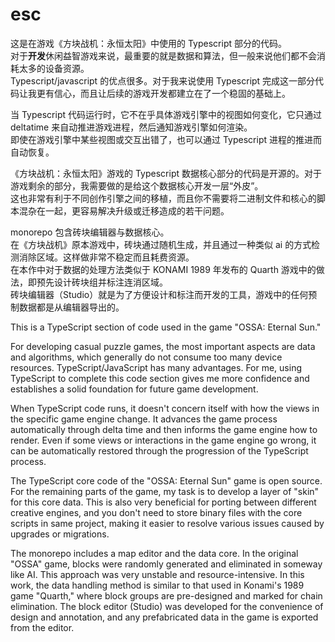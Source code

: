 # esc

这是在游戏《方块战机：永恒太阳》中使用的 Typescript 部分的代码。  
对于**开发**休闲益智游戏来说，最重要的就是数据和算法，但一般来说他们都不会消耗太多的设备资源。  
Typescript/javascript 的优点很多。对于我来说使用 Typescript 完成这一部分代码让我更有信心，而且让后续的游戏开发都建立在了一个稳固的基础上。  

当 Typescript 代码运行时，它不在乎具体游戏引擎中的视图如何变化，它只通过 deltatime 来自动推进游戏进程，然后通知游戏引擎如何渲染。  
即使在游戏引擎中某些视图或交互出错了，也可以通过 Typescript 进程的推进而自动恢复。

《方块战机：永恒太阳》游戏的 Typescript 数据核心部分的代码是开源的。对于游戏剩余的部分，我需要做的是给这个数据核心开发一层“外皮”。  
这也非常有利于不同创作引擎之间的移植，而且你不需要将二进制文件和核心的脚本混杂在一起，更容易解决升级或迁移造成的若干问题。

monorepo 包含砖块编辑器与数据核心。  
在《方块战机》原本游戏中，砖块通过随机生成，并且通过一种类似 ai 的方式检测消除区域。这样做非常不稳定而且耗费资源。  
在本作中对于数据的处理方法类似于 KONAMI 1989 年发布的 Quarth 游戏中的做法，即预先设计砖块组并标注连消区域。  
砖块编辑器（Studio）就是为了方便设计和标注而开发的工具，游戏中的任何预制数据都是从编辑器导出的。

This is a TypeScript section of code used in the game "OSSA: Eternal Sun."

For developing casual puzzle games, the most important aspects are data and algorithms, which generally do not consume too many device resources. TypeScript/JavaScript has many advantages. For me, using TypeScript to complete this code section gives me more confidence and establishes a solid foundation for future game development.

When TypeScript code runs, it doesn't concern itself with how the views in the specific game engine change. It advances the game process automatically through delta time and then informs the game engine how to render. Even if some views or interactions in the game engine go wrong, it can be automatically restored through the progression of the TypeScript process.

The TypeScript core code of the "OSSA: Eternal Sun" game is open source. For the remaining parts of the game, my task is to develop a layer of "skin" for this core data. This is also very beneficial for porting between different creative engines, and you don't need to store binary files with the core scripts in same project, making it easier to resolve various issues caused by upgrades or migrations.

The monorepo includes a map editor and the data core. In the original "OSSA" game, blocks were randomly generated and eliminated in someway like AI. This approach was very unstable and resource-intensive. In this work, the data handling method is similar to that used in Konami's 1989 game "Quarth," where block groups are pre-designed and marked for chain elimination. The block editor (Studio) was developed for the convenience of design and annotation, and any prefabricated data in the game is exported from the editor.
